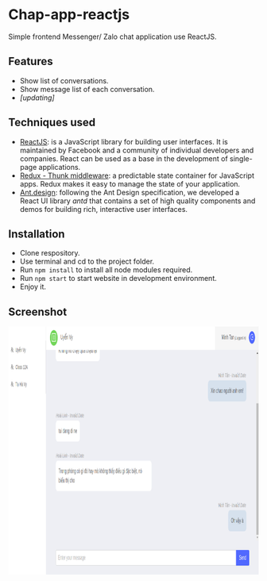 # Chap-app-reactjs

Simple frontend Messenger/ Zalo chat application use ReactJS.

## Features

- Show list of conversations.
- Show message list of each conversation.
- *[updating]*

## Techniques used

- [ReactJS](https://reactjs.org/): is a JavaScript library for building user interfaces. It is maintained by Facebook and a community of individual developers and companies. React can be used as a base in the development of single-page applications.
- [Redux - Thunk middleware](https://redux.js.org/): a predictable state container for JavaScript apps. Redux makes it easy to manage the state of your application.
- [Ant.design](https://ant.design/docs/react/introduce): following the Ant Design specification, we developed a React UI library *antd* that contains a set of high quality components and demos for building rich, interactive user interfaces.

## Installation

- Clone respository.
- Use terminal and cd to the project folder.
- Run `npm install` to install all node modules required.
- Run `npm start` to start website in development environment.
- Enjoy it.

## Screenshot

<img src="./assets/chat-app-reactjs-screenshot.png" height="500" >

